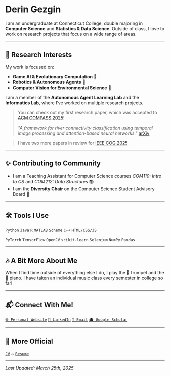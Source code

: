 # Derin Gezgin

I am an undergraduate at Connecticut College, double majoring in **Computer Science** and **Statistics & Data Science**. Outside of class, I love to work on research projects that focus on a wide range of areas.

---

## 🔬 Research Interests

My work is focused on:
- **Game AI & Evolutionary Computation** 🧬  
- **Robotics & Autonomous Agents** 🤖  
- **Computer Vision for Environmental Science** 🌱  

I am a member of the **Autonomous Agent Learning Lab** and the **Informatics Lab**, where I’ve worked on multiple research projects. 

> You can check out my first research paper, which was accepted to [ACM COMPASS 2025](https://compass.acm.org)!
> 
> _"A framework for river connectivity classification using temporal image processing and attention-based neural networks."_
> [arXiv](https://arxiv.org/abs/2502.00474)

> I have two more papers in review for [IEEE COG 2025](https://cog2025.inesc-id.pt)

---

## ✨ Contributing to Community 

- I am a Teaching Assistant for Computer Science courses *COM110: Intro to CS* and *COM212: Data Structures* 📚
- I am the **Diversity Chair** on the Computer Science Student Advisory Board 💬

---

## 🛠️ Tools I Use

`Python` `Java` `R` `MATLAB` `Scheme` `C++` `HTML/CSS/JS`

`PyTorch` `TensorFlow` `OpenCV` `scikit-learn` `Selenium` `NumPy` `Pandas`

---

## 🎶 A Bit More About Me

When I find time outside of everything else I do, I play the 🎺 trumpet and the 🎹 piano. I have taken an individual music class every semester in college so far!

---

## 📬 Connect With Me!
[`🌐 Personal Website`](https://deringezgin.github.io) [`💼 LinkedIn`](https://www.linkedin.com/in/deringezgin/) [`📧 Email`](mailto:dgezgin@conncoll.edu) [`🎓 Google Scholar`](https://scholar.google.com/citations?user=kVhLnW8AAAAJ&hl=en)

---

## 📄 More Official

[` CV `](Gezgin.Derin.CV.pdf) ~ [` Resume `](Gezgin.Derin.Resume.pdf)

---

_Last Updated: March 25th, 2025_
